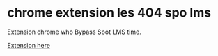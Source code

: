 # chrome extension les 404 spo lms
Extension chrome who Bypass Spot LMS time.

[Extension here](https://chrome.google.com/webstore/detail/g4-spot-lms/fagahfpaoeolbcamfdgjnehbhifmljlg)
